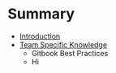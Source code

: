 # Summary

* [Introduction](introduction.md)
* [Team Specific Knowledge](team_specific_knowledge.md)
   * Gitbook Best Practices
   * Hi

